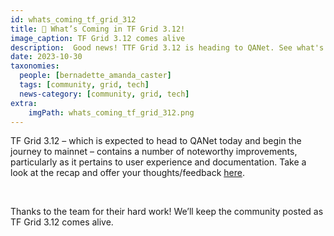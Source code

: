 ```yaml
---
id: whats_coming_tf_grid_312
title: 📰 What’s Coming in TF Grid 3.12!
image_caption: TF Grid 3.12 comes alive
description:  Good news! TTF Grid 3.12 is heading to QANet. See what's inside.
date: 2023-10-30
taxonomies:
  people: [bernadette_amanda_caster]
  tags: [community, grid, tech]
  news-category: [community, grid, tech]
extra:
    imgPath: whats_coming_tf_grid_312.png
---
```


TF Grid 3.12 – which is expected to head to QANet today and begin the journey to mainnet – contains a number of noteworthy improvements, particularly as it pertains to user experience and documentation. Take a look at the recap and offer your thoughts/feedback [here](https://forum.threefold.io/t/3-12-upcoming-updates/4109).

<br/>

Thanks to the team for their hard work! We’ll keep the community posted as TF Grid 3.12 comes alive.